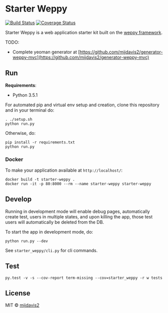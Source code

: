 # Starter Weppy
[![Build Status](https://travis-ci.org/mijdavis2/starter_weppy.svg?branch=master)](https://travis-ci.org/mijdavis2/starter_weppy)
[![Coverage Status](https://coveralls.io/repos/github/mijdavis2/starter_weppy/badge.svg?branch=master)](https://coveralls.io/github/mijdavis2/starter_weppy?branch=master)

Starter Weppy is a web application starter kit 
built on the [weppy framework](http://weppy.org/). 

TODO:
- Complete yeoman generator at [https://github.com/mijdavis2/generator-weppy-mvc](https://github.com/mijdavis2/generator-weppy-mvc)


## Run

**Requirements**:
- Python 3.5.1

For automated pip and virtual env setup and creation, 
clone this repository and in your terminal do:

```
. ./setup.sh
python run.py
```

Otherwise, do:

```
pip install -r requirements.txt
python run.py
```

### Docker

To make your application available at ```http://localhost/```:

```
docker build -t starter-weppy .
docker run -it -p 80:8000 --rm --name starter-weppy starter-weppy
```


## Develop

Running in development mode will enable debug pages,
automatically create test, users in multiple states,
and upon killing the app, those test users will automatically be 
deleted from the DB.

To start the app in development mode, do:

```
python run.py --dev
```

See ```starter_weppy/cli.py``` for cli commands. 

## Test

```
py.test -v -s --cov-report term-missing --cov=starter_weppy -r w tests
```


## License

MIT © [mijdavis2](http://mdavisinsc.com)
